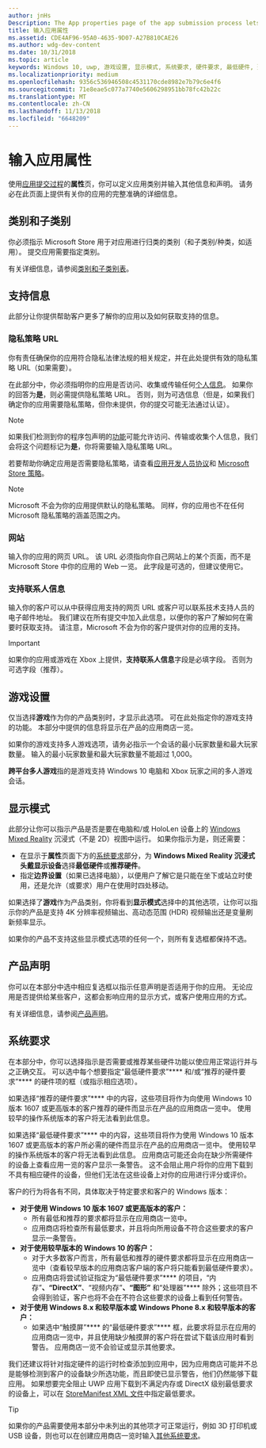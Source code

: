 ```yaml
---
author: jnHs
Description: The App properties page of the app submission process lets you define your app's category and indicate hardware preferences or other declarations.
title: 输入应用属性
ms.assetid: CDE4AF96-95A0-4635-9D07-A27B810CAE26
ms.author: wdg-dev-content
ms.date: 10/31/2018
ms.topic: article
keywords: Windows 10, uwp, 游戏设置, 显示模式, 系统要求, 硬件要求, 最低硬件, 建议硬件, 隐私策略, 支持联系人信息, 应用网站, 支持信息
ms.localizationpriority: medium
ms.openlocfilehash: 9356c536946508c4531170cde8982e7b79c6e4f6
ms.sourcegitcommit: 71e8eae5c077a7740e5606298951bb78fc42b22c
ms.translationtype: MT
ms.contentlocale: zh-CN
ms.lasthandoff: 11/13/2018
ms.locfileid: "6648209"
---
```

# <a name="enter-app-properties"></a>输入应用属性

使用[应用提交过程](app-submissions.md)的**属性**页，你可以定义应用类别并输入其他信息和声明。 请务必在此页面上提供有关你的应用的完整准确的详细信息。


## <a name="category-and-subcategory"></a>类别和子类别

你必须指示 Microsoft Store 用于对应用进行归类的类别（和子类别/种类，如适用）。 提交应用需要指定类别。

有关详细信息，请参阅[类别和子类别表](category-and-subcategory-table.md)。


## <a name="support-info"></a>支持信息

此部分让你提供帮助客户更多了解你的应用以及如何获取支持的信息。

### <a name="privacy-policy-url"></a>隐私策略 URL

你有责任确保你的应用符合隐私法律法规的相关规定，并在此处提供有效的隐私策略 URL（如果需要）。

在此部分中，你必须指明你的应用是否访问、收集或传输任何[个人信息](https://docs.microsoft.com/legal/windows/agreements/store-policies#105-personal-information)。 如果你的回答为**是**，则必需提供隐私策略 URL。 否则，则为可选信息（但是，如果我们确定你的应用需要隐私策略，但你未提供，你的提交可能无法通过认证）。

> [!NOTE]
> 如果我们检测到你的程序包声明的[功能](../packaging/app-capability-declarations.md)可能允许访问、传输或收集个人信息，我们会将这个问题标记为**是**，你将需要输入隐私策略 URL。

若要帮助你确定应用是否需要隐私策略，请查看[应用开发人员协议](https://docs.microsoft.com/legal/windows/agreements/app-developer-agreement)和 [Microsoft Store 策略](https://docs.microsoft.com/legal/windows/agreements/store-policies#105-personal-information)。 

> [!NOTE]
> Microsoft 不会为你的应用提供默认的隐私策略。 同样，你的应用也不在任何 Microsoft 隐私策略的涵盖范围之内。 


### <a name="website"></a>网站

输入你的应用的网页 URL。 该 URL 必须指向你自己网站上的某个页面，而不是 Microsoft Store 中你的应用的 Web 一览。 此字段是可选的，但建议使用它。

### <a name="support-contact-info"></a>支持联系人信息

输入你的客户可以从中获得应用支持的网页 URL 或客户可以联系技术支持人员的电子邮件地址。 我们建议在所有提交中加入此信息，以便你的客户了解如何在需要时获取支持。 请注意，Microsoft 不会为你的客户提供对你的应用的支持。

> [!IMPORTANT]
> 如果你的应用或游戏在 Xbox 上提供，**支持联系人信息**字段是必填字段。 否则为可选字段（推荐）。


## <a name="game-settings"></a>游戏设置

仅当选择**游戏**作为你的产品类别时，才显示此选项。 可在此处指定你的游戏支持的功能。 本部分中提供的信息将显示在产品的应用商店一览。

如果你的游戏支持多人游戏选项，请务必指示一个会话的最小玩家数量和最大玩家数量。 输入的最小玩家数量和最大玩家数量不能超过 1,000。

**跨平台多人游戏**指的是游戏支持 Windows 10 电脑和 Xbox 玩家之间的多人游戏会话。


## <a name="display-mode"></a>显示模式

此部分让你可以指示产品是否是要在电脑和/或 HoloLen 设备上的 [Windows Mixed Reality](https://developer.microsoft.com/windows/mixed-reality) 沉浸式（不是 2D）视图中运行。 如果你指示为是，则还需要：
- 在显示于**属性**页面下方的[系统要求](#system-requirements)部分，为 **Windows Mixed Reality 沉浸式头戴显示设备**选择**最低硬件**或**推荐硬件**。
- 指定**边界设置**（如果已选择电脑），以便用户了解它是只能在坐下或站立时使用，还是允许（或要求）用户在使用时四处移动。 

如果选择了**游戏**作为产品类别，你将看到**显示模式**选择中的其他选项，让你可以指示你的产品是支持 4K 分辨率视频输出、高动态范围 (HDR) 视频输出还是变量刷新频率显示。

如果你的产品不支持这些显示模式选项的任何一个，则所有复选框都保持不选。


## <a name="product-declarations"></a>产品声明

你可以在本部分中选中相应复选框以指示任意声明是否适用于你的应用。 无论应用是否提供给某些客户，这都会影响应用的显示方式，或客户使用应用的方式。

有关详细信息，请参阅[产品声明](app-declarations.md)。

## <a name="system-requirements"></a>系统要求

在本部分中，你可以选择指示是否需要或推荐某些硬件功能以使应用正常运行并与之正确交互。 可以选中每个想要指定“最低硬件要求”**** 和/或“推荐的硬件要求”**** 的硬件项的框（或指示相应选项）。

如果选择“推荐的硬件要求”**** 中的内容，这些项目将作为向使用 Windows 10 版本 1607 或更高版本的客户推荐的硬件而显示在产品的应用商店一览中。 使用较早的操作系统版本的客户将无法看到此信息。

如果选择“最低硬件要求”**** 中的内容，这些项目将作为使用 Windows 10 版本 1607 或更高版本的客户所必需的硬件而显示在产品的应用商店一览中。 使用较早的操作系统版本的客户将无法看到此信息。 应用商店可能还会向在缺少所需硬件的设备上查看应用一览的客户显示一条警告。 这不会阻止用户将你的应用下载到不具有相应硬件的设备，但他们无法在这些设备上对你的应用进行评分或评价。 

客户的行为将各有不同，具体取决于特定要求和客户的 Windows 版本：

- **对于使用 Windows 10 版本 1607 或更高版本的客户：**
     - 所有最低和推荐的要求都将显示在应用商店一览中。
     - 应用商店将检查所有最低要求，并且将向所用设备不符合这些要求的客户显示一条警告。
- **对于使用较早版本的 Windows 10 的客户：**
     - 对于大多数客户而言，所有最低和推荐的硬件要求都将显示在应用商店一览中（查看较早版本的应用商店客户端的客户将只能看到最低硬件要求）。
     - 应用商店将尝试验证指定为“最低硬件要求”**** 的项目，“内存”****、“DirectX”****、“视频内存”****、“图形”**** 和“处理器”**** 除外；这些项目不会得到验证，客户也将不会在不符合这些要求的设备上看到任何警告。 
- **对于使用 Windows 8.x 和较早版本或 Windows Phone 8.x 和较早版本的客户：**
     - 如果选中“触摸屏”**** 的“最低硬件要求”**** 框，此要求将显示在应用的应用商店一览中，并且使用缺少触摸屏的客户将在尝试下载该应用时看到警告。 应用商店一览不会验证或显示其他要求。

我们还建议将针对指定硬件的运行时检查添加到应用中，因为应用商店可能并不总是能够检测到客户的设备缺少所选功能，而且即使已显示警告，他们仍然能够下载应用。 如果想要完全阻止 UWP 应用下载到不满足内存或 DirectX 级别最低要求的设备上，可以在 [StoreManifest XML 文件](https://docs.microsoft.com/uwp/schemas/storemanifest/storemanifestschema2015/schema-root)中指定最低要求。

> [!TIP]
> 如果你的产品需要使用本部分中未列出的其他项才可正常运行，例如 3D 打印机或 USB 设备，则也可以在创建应用商店一览时输入[其他系统要求](create-app-store-listings.md#additional-system-requirements)。





